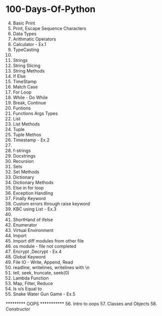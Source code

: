 # 100-Days-Of-Python

4. Basic Print
5. Print, Escape Sequence Characters
6. Data Types
7. Arithmatic Operators
8. Calculator - Ex.1
9. TypeCasting
10.
11. Strings
12. String Slicing
13. String Methods
14. If Else
15. TimeStamp
16. Match Case
17. For Loop
18. While - Do While
19. Break, Continue
20. Funtions
21. Functions Args Types
22. List
23. List Methods
24. Tuple
25. Tuple Methos
26. Timestamp - Ex.2
27.
28. f-strings
29. Docstrings
30. Recursion
31. Sets
32. Set Methods
33. Dictionary
34. Dictionary Methods
35. Else in for loop
36. Exception Handling
37. Finally Keyword
38. Custom errors through raise keyword
39. KBC using List - Ex.3
40.
41. ShortHand of ifelse
42. Enumerator
43. Virtual Environment
44. Import
45. Import diff modules from other file
46. os module - file not completed
47. Encrypt ,Decrypt - Ex.4
48. Global Keyword
49. File IO - Write, Append, Read
50. readline, writelines, writelines with \n
51. tell, seek, truncate, seek(0)
52. Lambda Function
53. Map, Filter, Reduce
54. Is v/s Equal to
55. Snake Water Gun Game - Ex.5


********* OOPS ***********
56. Intro to oops
57. Classes and Objects
58. Constructor
